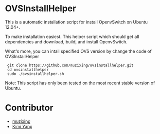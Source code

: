 OVSInstallHelper
================

This is a automatic installation script for install OpenvSwitch on Ubuntu 12.04+.

To make installation easiest. This helper script which should get all 
dependencies and download, build, and install OpenvSwitch.

What's more, you can  intall specified OVS version by change the code of OVSInstallHelper

```
 git clone https://github.com/muzixing/ovsinstallhelper.git
 cd ovsinstallhelper
 sudo ./ovsinstallhelper.sh 
```

Note: This script has only been tested on the most recent stable version of Ubuntu.

Contributor
===========

- [muzixing](https://github.com/muzixing)
- [Kimi Yang](https://github.com/Shouren)
